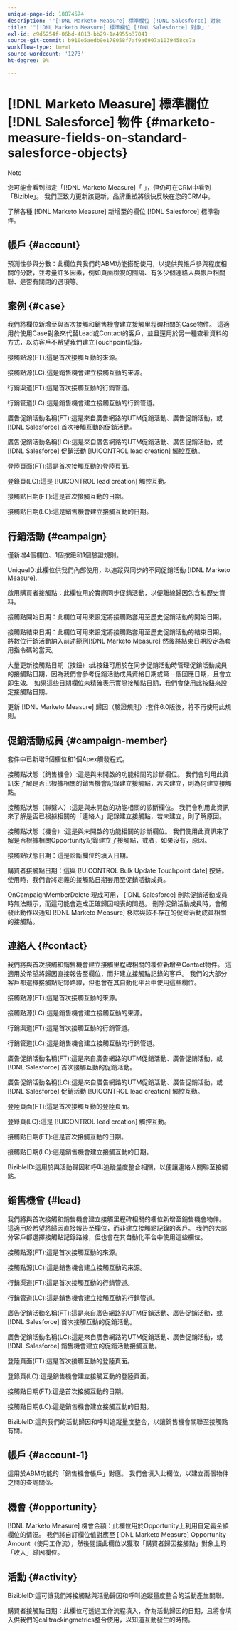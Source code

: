 ```yaml
---
unique-page-id: 18874574
description: '"[!DNL Marketo Measure] 標準欄位 [!DNL Salesforce] 對象 —  [!DNL Marketo Measure]  — 產品檔案」'
title: '"[!DNL Marketo Measure] 標準欄位 [!DNL Salesforce] 對象」'
exl-id: c9d5254f-06bd-4813-bb29-1a4955b37041
source-git-commit: b910e5aedb9e178058f7af9a6907a1039458ce7a
workflow-type: tm+mt
source-wordcount: '1273'
ht-degree: 0%

---
```


# [!DNL Marketo Measure] 標準欄位 [!DNL Salesforce] 物件 {#marketo-measure-fields-on-standard-salesforce-objects}

>[!NOTE]
>
>您可能會看到指定「[!DNL Marketo Measure]「 」，但仍可在CRM中看到「Bizible」。 我們正致力更新該更新，品牌重塑將很快反映在您的CRM中。

了解各種 [!DNL Marketo Measure] 新增至的欄位 [!DNL Salesforce] 標準物件。

## 帳戶 {#account}

預測性參與分數：此欄位與我們的ABM功能搭配使用，以提供與帳戶參與程度相關的分數，並考量許多因素，例如頁面檢視的間隔、有多少個連絡人與帳戶相關聯、是否有關閉的選項等。

## 案例 {#case}

我們將欄位新增至與首次接觸和銷售機會建立接觸里程碑相關的Case物件。 這適用於使用Case對象來代替Lead或Contact的客戶，並且還用於另一種查看資料的方式，以防客戶不希望我們建立Touchpoint記錄。

接觸點源(FT):這是首次接觸互動的來源。

接觸點源(LC):這是銷售機會建立接觸互動的來源。

行銷渠道(FT):這是首次接觸互動的行銷管道。

行銷管道(LC):這是銷售機會建立接觸互動的行銷管道。

廣告促銷活動名稱(FT):這是來自廣告網路的UTM促銷活動、廣告促銷活動，或 [!DNL Salesforce] 首次接觸互動的促銷活動。

廣告促銷活動名稱(LC):這是來自廣告網路的UTM促銷活動、廣告促銷活動，或 [!DNL Salesforce] 促銷活動 [!UICONTROL lead creation] 觸控互動。

登陸頁面(FT):這是首次接觸互動的登陸頁面。

登錄頁(LC):這是 [!UICONTROL lead creation] 觸控互動。

接觸點日期(FT):這是首次接觸互動的日期。

接觸點日期(LC):這是銷售機會建立接觸互動的日期。

## 行銷活動 {#campaign}

僅新增4個欄位、1個按鈕和1個驗證規則。

UniqueID:此欄位供我們內部使用，以追蹤與同步的不同促銷活動 [!DNL Marketo Measure].

啟用購買者接觸點：此欄位用於實際同步促銷活動，以便離線歸因包含和歷史資料。

接觸點開始日期：此欄位可用來設定將接觸點套用至歷史促銷活動的開始日期。

接觸點結束日期：此欄位可用來設定將接觸點套用至歷史促銷活動的結束日期。 將數位行銷活動納入前述範例[!DNL Marketo Measure] 然後將結束日期設定為套用指令碼的當天。

大量更新接觸點日期（按鈕）:此按鈕可用於在同步促銷活動時管理促銷活動成員的接觸點日期，因為我們會參考促銷活動成員資格日期或第一個回應日期，且會立即生效。 如果這些日期欄位未精確表示實際接觸點日期，我們會使用此按鈕來設定接觸點日期。

更新 [!DNL Marketo Measure] 歸因（驗證規則）:套件6.0版後，將不再使用此規則。

## 促銷活動成員 {#campaign-member}

套件中已新增5個欄位和1個Apex觸發程式。

接觸點狀態（銷售機會）:這是與未開啟的功能相關的診斷欄位。 我們會利用此資訊來了解是否已根據相關的銷售機會記錄建立接觸點，若未建立，則為何建立接觸點。

接觸點狀態（聯繫人）:這是與未開啟的功能相關的診斷欄位。 我們會利用此資訊來了解是否已根據相關的「連絡人」記錄建立接觸點，若未建立，則了解原因。

接觸點狀態（機會）:這是與未開啟的功能相關的診斷欄位。 我們使用此資訊來了解是否根據相關Opportunity記錄建立了接觸點，或者，如果沒有，原因。

接觸點狀態日期：這是診斷欄位的填入日期。

購買者接觸點日期：這與 [!UICONTROL Bulk Update Touchpoint date] 按鈕。 使用時，我們會將定義的接觸點日期套用至促銷活動成員。

OnCampaignMemberDelete:現成可用， [!DNL Salesforce] 刪除促銷活動成員時無法顯示，而這可能會造成正確歸因報表的問題。 刪除促銷活動成員時，會觸發此動作以通知 [!DNL Marketo Measure] 移除與該不存在的促銷活動成員相關的接觸點。

## 連絡人 {#contact}

我們將與首次接觸和銷售機會建立接觸里程碑相關的欄位新增至Contact物件。 這適用於希望將歸因直接報告至欄位，而非建立接觸點記錄的客戶。 我們的大部分客戶都選擇接觸點記錄路線，但也會在其自動化平台中使用這些欄位。

接觸點源(FT):這是首次接觸互動的來源。

接觸點源(LC):這是銷售機會建立接觸互動的來源。

行銷渠道(FT):這是首次接觸互動的行銷管道。

行銷管道(LC):這是銷售機會建立接觸互動的行銷管道。

廣告促銷活動名稱(FT):這是來自廣告網路的UTM促銷活動、廣告促銷活動，或 [!DNL Salesforce] 首次接觸互動的促銷活動。

廣告促銷活動名稱(LC):這是來自廣告網路的UTM促銷活動、廣告促銷活動，或 [!DNL Salesforce] 促銷活動 [!UICONTROL lead creation] 觸控互動。

登陸頁面(FT):這是首次接觸互動的登陸頁面。

登錄頁(LC):這是 [!UICONTROL lead creation] 觸控互動。

接觸點日期(FT):這是首次接觸互動的日期。

接觸點日期(LC):這是銷售機會建立接觸互動的日期。

BizibleID:這用於與活動歸因和呼叫追蹤量度整合相關，以便讓連絡人關聯至接觸點。

## 銷售機會 {#lead}

我們將與首次接觸和銷售機會建立接觸里程碑相關的欄位新增至銷售機會物件。 這適用於希望將歸因直接報告至欄位，而非建立接觸點記錄的客戶。 我們的大部分客戶都選擇接觸點記錄路線，但也會在其自動化平台中使用這些欄位。

接觸點源(FT):這是首次接觸互動的來源。

接觸點源(LC):這是銷售機會建立接觸互動的來源。

行銷渠道(FT):這是首次接觸互動的行銷管道。

行銷管道(LC):這是銷售機會建立接觸互動的行銷管道。

廣告促銷活動名稱(FT):這是來自廣告網路的UTM促銷活動、廣告促銷活動，或 [!DNL Salesforce] 首次接觸互動的促銷活動。

廣告促銷活動名稱(LC):這是來自廣告網路的UTM促銷活動、廣告促銷活動，或 [!DNL Salesforce] 銷售機會建立的促銷活動接觸互動。

登陸頁面(FT):這是首次接觸互動的登陸頁面。

登錄頁(LC):這是銷售機會建立接觸互動的登陸頁面。

接觸點日期(FT):這是首次接觸互動的日期。

接觸點日期(LC):這是銷售機會建立接觸互動的日期。

BizibleID:這與我們的活動歸因和呼叫追蹤量度整合，以讓銷售機會關聯至接觸點有關。

## 帳戶 {#account-1}

這用於ABM功能的「銷售機會帳戶」對應。 我們會填入此欄位，以建立兩個物件之間的查詢關係。

## 機會 {#opportunity}

[!DNL Marketo Measure] 機會金額：此欄位用於Opportunity上利用自定義金額欄位的情況。 我們將自訂欄位值對應至 [!DNL Marketo Measure] Opportunity Amount（使用工作流），然後閱讀此欄位以獲取「購買者歸因接觸點」對象上的「收入」歸因欄位。

## 活動 {#activity}

BizibleID:這可讓我們將接觸點與活動歸因和呼叫追蹤量度整合的活動產生關聯。

購買者接觸點日期：此欄位可透過工作流程填入，作為活動歸因的日期，且將會填入供我們的calltrackingmetrics整合使用，以知道互動發生的時間。

